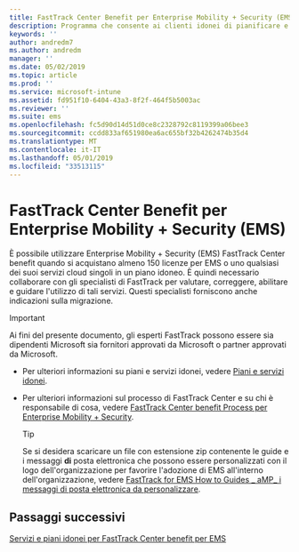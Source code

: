 ```yaml
---
title: FastTrack Center Benefit per Enterprise Mobility + Security (EMS)
description: Programma che consente ai clienti idonei di pianificare e distribuire Intune e Azure Active Directory Premium
keywords: ''
author: andredm7
ms.author: andredm
manager: ''
ms.date: 05/02/2019
ms.topic: article
ms.prod: ''
ms.service: microsoft-intune
ms.assetid: fd951f10-6404-43a3-8f2f-464f5b5003ac
ms.reviewer: ''
ms.suite: ems
ms.openlocfilehash: fc5d90d14d51d0ce8c2328792c8119399a06bee3
ms.sourcegitcommit: ccdd833af651980ea6ac655bf32b4262474b35d4
ms.translationtype: MT
ms.contentlocale: it-IT
ms.lasthandoff: 05/01/2019
ms.locfileid: "33513115"
---
```

# <a name="fasttrack-center-benefit-for-enterprise-mobility--security-ems"></a>FastTrack Center Benefit per Enterprise Mobility + Security (EMS)

È possibile utilizzare Enterprise Mobility + Security (EMS) FastTrack Center benefit quando si acquistano almeno 150 licenze per EMS o uno qualsiasi dei suoi servizi cloud singoli in un piano idoneo. È quindi necessario collaborare con gli specialisti di FastTrack per valutare, correggere, abilitare e guidare l'utilizzo di tali servizi. Questi specialisti forniscono anche indicazioni sulla migrazione.

> [!IMPORTANT]
> Ai fini del presente documento, gli esperti FastTrack possono essere sia dipendenti Microsoft sia fornitori approvati da Microsoft o partner approvati da Microsoft.

- Per ulteriori informazioni su piani e servizi idonei, vedere [Piani e servizi idonei](M365-eligible-services-and-plans.md).

- Per ulteriori informazioni sul processo di FastTrack Center e su chi è responsabile di cosa, vedere [FastTrack Center benefit Process per Enterprise Mobility + Security](EMS-fasttrack-process.md).

    > [!TIP]
    > Se si desidera scaricare un file con estensione zip contenente le guide e i messaggi **di** posta elettronica che possono essere personalizzati con il logo dell'organizzazione per favorire l'adozione di EMS all'interno dell'organizzazione, vedere [FastTrack for EMS How to Guides _ aMP_ i messaggi di posta elettronica da personalizzare](https://gallery.technet.microsoft.com/FastTrack-for-EMS-How-To-f170da4c).

## <a name="next-steps"></a>Passaggi successivi

[Servizi e piani idonei per FastTrack Center benefit per EMS](M365-eligible-services-and-plans.md)


